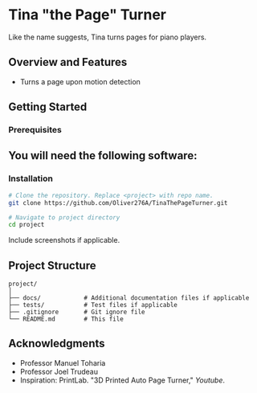 # Tina "the Page" Turner

Like the name suggests, Tina turns pages for piano players.

## Overview and Features

- Turns a page upon motion detection

## Getting Started

### Prerequisites

You will need the following software:
- 

### Installation

```bash
# Clone the repository. Replace <project> with repo name.
git clone https://github.com/Oliver276A/TinaThePageTurner.git

# Navigate to project directory
cd project
```

Include screenshots if applicable.

## Project Structure

```
project/
│
├── docs/            # Additional documentation files if applicable
├── tests/           # Test files if applicable
├── .gitignore       # Git ignore file
└── README.md        # This file
```

## Acknowledgments


- Professor Manuel Toharia
- Professor Joel Trudeau
- Inspiration: PrintLab. "3D Printed Auto Page Turner," *Youtube*.